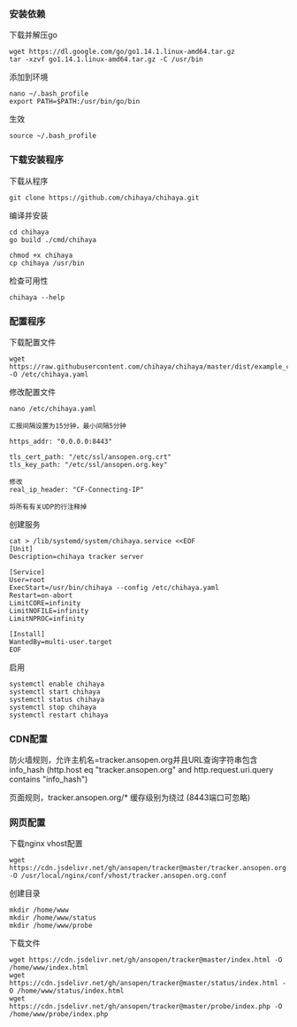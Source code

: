 ### 安装依赖

下载并解压go
```
wget https://dl.google.com/go/go1.14.1.linux-amd64.tar.gz
tar -xzvf go1.14.1.linux-amd64.tar.gz -C /usr/bin
```

添加到环境
```
nano ~/.bash_profile
export PATH=$PATH:/usr/bin/go/bin
```

生效
```
source ~/.bash_profile
```

### 下载安装程序

下载从程序
```
git clone https://github.com/chihaya/chihaya.git
```

编译并安装
```
cd chihaya
go build ./cmd/chihaya
```
```
chmod +x chihaya
cp chihaya /usr/bin
```

检查可用性
```
chihaya --help
```

### 配置程序

下载配置文件
```
wget https://raw.githubusercontent.com/chihaya/chihaya/master/dist/example_config.yaml -O /etc/chihaya.yaml
```

修改配置文件
```
nano /etc/chihaya.yaml
```
```
汇报间隔设置为15分钟，最小间隔5分钟

https_addr: "0.0.0.0:8443"

tls_cert_path: "/etc/ssl/ansopen.org.crt"
tls_key_path: "/etc/ssl/ansopen.org.key"

修改
real_ip_header: "CF-Connecting-IP"

将所有有关UDP的行注释掉
```

创建服务
```
cat > /lib/systemd/system/chihaya.service <<EOF
[Unit]
Description=chihaya tracker server
    
[Service]
User=root
ExecStart=/usr/bin/chihaya --config /etc/chihaya.yaml
Restart=on-abort
LimitCORE=infinity
LimitNOFILE=infinity
LimitNPROC=infinity
    
[Install]
WantedBy=multi-user.target
EOF
```

启用
```
systemctl enable chihaya
systemctl start chihaya
systemctl status chihaya
systemctl stop chihaya
systemctl restart chihaya
```

### CDN配置

防火墙规则，允许主机名=tracker.ansopen.org并且URL查询字符串包含info_hash
(http.host eq "tracker.ansopen.org" and http.request.uri.query contains "info_hash")

页面规则，tracker.ansopen.org/* 缓存级别为绕过 (8443端口可忽略)

### 网页配置

下载nginx vhost配置
```
wget https://cdn.jsdelivr.net/gh/ansopen/tracker@master/tracker.ansopen.org.conf -O /usr/local/nginx/conf/vhost/tracker.ansopen.org.conf
```

创建目录
```
mkdir /home/www
mkdir /home/www/status
mkdir /home/www/probe
```

下载文件
```
wget https://cdn.jsdelivr.net/gh/ansopen/tracker@master/index.html -O /home/www/index.html
wget https://cdn.jsdelivr.net/gh/ansopen/tracker@master/status/index.html -O /home/www/status/index.html
wget https://cdn.jsdelivr.net/gh/ansopen/tracker@master/probe/index.php -O /home/www/probe/index.php
```